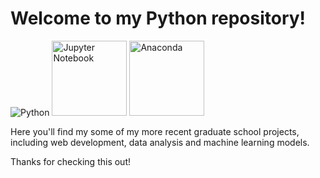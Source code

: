 # Welcome to my Python repository!

![Python](https://upload.wikimedia.org/wikipedia/commons/c/c3/Python-logo-notext.svg) <img src="https://upload.wikimedia.org/wikipedia/commons/3/38/Jupyter_logo.svg" alt="Jupyter Notebook" width="120"/> <img src="https://upload.wikimedia.org/wikipedia/en/c/cd/Anaconda_Logo.png" alt="Anaconda" height = "120"/>



Here you'll find my some of my more recent graduate school projects, including web development, data analysis and machine learning models. 

Thanks for checking this out!
